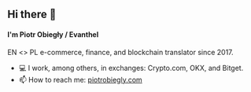 ## Hi there 👋
#### I'm Piotr Obiegły / Evanthel
EN <> PL e-commerce, finance, and blockchain translator since 2017.

- 💻 I work, among others, in exchanges: Crypto.com, OKX, and Bitget.
- 📫 How to reach me: [piotrobiegly.com](http://piotrobiegly.com/)
